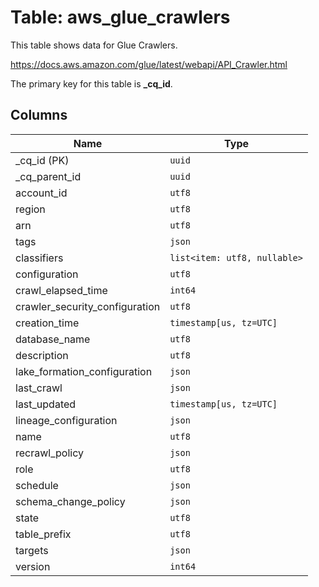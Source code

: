 # Table: aws_glue_crawlers

This table shows data for Glue Crawlers.

https://docs.aws.amazon.com/glue/latest/webapi/API_Crawler.html

The primary key for this table is **_cq_id**.

## Columns

| Name          | Type          |
| ------------- | ------------- |
|_cq_id (PK)|`uuid`|
|_cq_parent_id|`uuid`|
|account_id|`utf8`|
|region|`utf8`|
|arn|`utf8`|
|tags|`json`|
|classifiers|`list<item: utf8, nullable>`|
|configuration|`utf8`|
|crawl_elapsed_time|`int64`|
|crawler_security_configuration|`utf8`|
|creation_time|`timestamp[us, tz=UTC]`|
|database_name|`utf8`|
|description|`utf8`|
|lake_formation_configuration|`json`|
|last_crawl|`json`|
|last_updated|`timestamp[us, tz=UTC]`|
|lineage_configuration|`json`|
|name|`utf8`|
|recrawl_policy|`json`|
|role|`utf8`|
|schedule|`json`|
|schema_change_policy|`json`|
|state|`utf8`|
|table_prefix|`utf8`|
|targets|`json`|
|version|`int64`|
